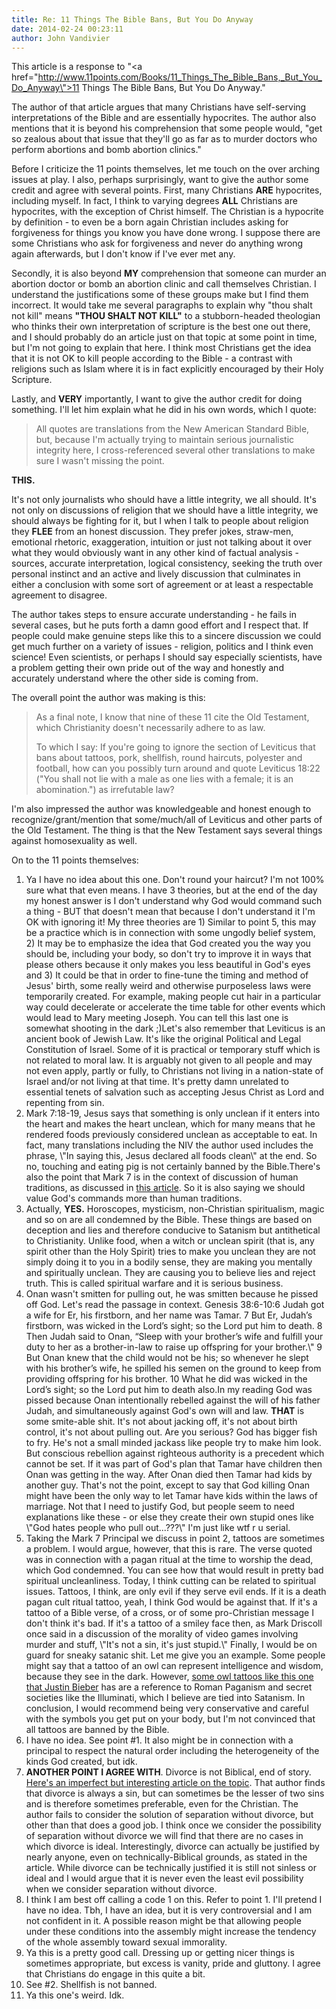 ```yaml
---
title: Re: 11 Things The Bible Bans, But You Do Anyway
date: 2014-02-24 00:23:11
author: John Vandivier
---
```




This article is a response to \"<a href=\"http://www.11points.com/Books/11_Things_The_Bible_Bans,_But_You_Do_Anyway\">11 Things The Bible Bans, But You Do Anyway</a>.\"

The author of that article argues that many Christians have self-serving interpretations of the Bible and are essentially hypocrites. The author also mentions that it is beyond his comprehension that some people would, \"get so zealous about that issue that they'll go as far as to murder doctors who perform abortions and bomb abortion clinics.\"

Before I criticize the 11 points themselves, let me touch on the over arching issues at play. I also, perhaps surprisingly, want to give the author some credit and agree with several points. First, many Christians <strong>ARE</strong> hypocrites, including myself. In fact, I think to varying degrees <strong>ALL</strong> Christians are hypocrites, with the exception of Christ himself. The Christian is a hypocrite by definition - to even be a born again Christian includes asking for forgiveness for things you know you have done wrong. I suppose there are some Christians who ask for forgiveness and never do anything wrong again afterwards, but I don't know if I've ever met any.

Secondly, it is also beyond <strong>MY</strong> comprehension that someone can murder an abortion doctor or bomb an abortion clinic and call themselves Christian. I understand the justifications some of these groups make but I find them incorrect. It would take me several paragraphs to explain why \"thou shalt not kill\" means <strong>\"THOU SHALT NOT KILL\"</strong> to a stubborn-headed theologian who thinks their own interpretation of scripture is the best one out there, and I should probably do an article just on that topic at some point in time, but I'm not going to explain that here. I think most Christians get the idea that it is not OK to kill people according to the Bible - a contrast with religions such as Islam where it is in fact explicitly encouraged by their Holy Scripture.

Lastly, and <strong>VERY</strong> importantly, I want to give the author credit for doing something. I'll let him explain what he did in his own words, which I quote:
<blockquote>All quotes are translations from the New American Standard Bible, but, because I'm actually trying to maintain serious journalistic integrity here, I cross-referenced several other translations to make sure I wasn't missing the point.</blockquote>
<strong style=\"line-height: 1.5em;\">THIS.</strong>

It's not only journalists who should have a little integrity, we all should. It's not only on discussions of religion that we should have a little integrity, we should always be fighting for it, but I when I talk to people about religion they <strong>FLEE</strong> from an honest discussion. They prefer jokes, straw-men, emotional rhetoric, exaggeration, intuition or just not talking about it over what they would obviously want in any other kind of factual analysis - sources, accurate interpretation, logical consistency, seeking the truth over personal instinct and an active and lively discussion that culminates in either a conclusion with some sort of agreement or at least a respectable agreement to disagree.

The author takes steps to ensure accurate understanding - he fails in several cases, but he puts forth a damn good effort and I respect that. If people could make genuine steps like this to a sincere discussion we could get much further on a variety of issues - religion, politics and I think even science! Even scientists, or perhaps I should say especially scientists, have a problem getting their own pride out of the way and honestly and accurately understand where the other side is coming from.

The overall point the author was making is this:
<blockquote>As a final note, I know that nine of these 11 cite the Old Testament, which Christianity doesn't necessarily adhere to as law.

To which I say: If you're going to ignore the section of Leviticus that bans about tattoos, pork, shellfish, round haircuts, polyester and football, how can you possibly turn around and quote Leviticus 18:22 (\"You shall not lie with a male as one lies with a female; it is an abomination.\") as irrefutable law?</blockquote>
I'm also impressed the author was knowledgeable and honest enough to recognize/grant/mention that some/much/all of Leviticus and other parts of the Old Testament. The thing is that the New Testament says several things against homosexuality as well.

On to the 11 points themselves:
<ol>
	<li>Ya I have no idea about this one. Don't round your haircut? I'm not 100% sure what that even means. I have 3 theories, but at the end of the day my honest answer is I don't understand why God would command such a thing - BUT that doesn't mean that because I don't understand it I'm OK with ignoring it! My three theories are 1) Similar to point 5, this may be a practice which is in connection with some ungodly belief system, 2) It may be to emphasize the idea that God created you the way you should be, including your body, so don't try to improve it in ways that please others because it only makes you less beautiful in God's eyes and 3) It could be that in order to fine-tune the timing and method of Jesus' birth, some really weird and otherwise purposeless laws were temporarily created. For example, making people cut hair in a particular way could decelerate or accelerate the time table for other events which would lead to Mary meeting Joseph. You can tell this last one is somewhat shooting in the dark ;)Let's also remember that Leviticus is an ancient book of Jewish Law. It's like the original Political and Legal Constitution of Israel. Some of it is practical or temporary stuff which is not related to moral law. It is arguably not given to all people and may not even apply, partly or fully, to Christians not living in a nation-state of Israel and/or not living at that time. It's pretty damn unrelated to essential tenets of salvation such as accepting Jesus Christ as Lord and repenting from sin.</li>
	<li>Mark 7:18-19, Jesus says that something is only unclean if it enters into the heart and makes the heart unclean, which for many means that he rendered foods previously considered unclean as acceptable to eat. In fact, many translations including the NIV the author used includes the phrase, \"In saying this, Jesus declared all foods clean\" at the end. So no, touching and eating pig is not certainly banned by the Bible.There's also the point that Mark 7 is in the context of discussion of human traditions, as discussed in <a href=\"http://jesusisajew.org/Short/MK7V19.php\">this article</a>. So it is also saying we should value God's commands more than human traditions.</li>
	<li>Actually, <strong>YES.</strong> Horoscopes, mysticism, non-Christian spiritualism, magic and so on are all condemned by the Bible. These things are based on deception and lies and therefore conducive to Satanism but antithetical to Christianity. Unlike food, when a witch or unclean spirit (that is, any spirit other than the Holy Spirit) tries to make you unclean they are not simply doing it to you in a bodily sense, they are making you mentally and spiritually unclean. They are causing you to believe lies and reject truth. This is called spiritual warfare and it is serious business.</li>
	<li>Onan wasn't smitten for pulling out, he was smitten because he pissed off God. Let's read the passage in context. Genesis 38:6-10:6 Judah got a wife for Er, his firstborn, and her name was Tamar.
7 But Er, Judah’s firstborn, was wicked in the Lord’s sight; so the Lord put him to death.
8 Then Judah said to Onan, “Sleep with your brother’s wife and fulfill your duty to her as a brother-in-law to raise up offspring for your brother.\"
9 But Onan knew that the child would not be his; so whenever he slept with his brother’s wife, he spilled his semen on the ground to keep from providing offspring for his brother.
10 What he did was wicked in the Lord’s sight; so the Lord put him to death also.In my reading God was pissed because Onan intentionally rebelled against the will of his father Judah, and simultaneously against God's own will and law. <strong>THAT</strong> is some smite-able shit. It's not about jacking off, it's not about birth control, it's not about pulling out. Are you serious? God has bigger fish to fry. He's not a small minded jackass like people try to make him look. But conscious rebellion against righteous authority is a precedent which cannot be set. If it was part of God's plan that Tamar have children then Onan was getting in the way. After Onan died then Tamar had kids by another guy. That's not the point, except to say that God killing Onan might have been the only way to let Tamar have kids within the laws of marriage. Not that I need to justify God, but people seem to need explanations like these - or else they create their own stupid ones like \"God hates people who pull out...???\" I'm just like wtf r u serial.</li>
	<li>Taking the Mark 7 Principal we discuss in point 2, tattoos are sometimes a problem. I would argue, however, that this is rare. The verse quoted was in connection with a pagan ritual at the time to worship the dead, which God condemned. You can see how that would result in pretty bad spiritual uncleanliness. Today, I think cutting can be related to spiritual issues. Tattoos, I think, are only evil if they serve evil ends. If it is a death pagan cult ritual tattoo, yeah, I think God would be against that. If it's a tattoo of a Bible verse, of a cross, or of some pro-Christian message I don't think it's bad. If it's a tattoo of a smiley face then, as Mark Driscoll once said in a discussion of the morality of video games involving murder and stuff, \"It's not a sin, it's just stupid.\" Finally, I would be on guard for sneaky satanic shit. Let me give you an example. Some people might say that a tattoo of an owl can represent intelligence and wisdom, because they see in the dark. However, <a href=\"http://www.youtube.com/watch?v=-6eos6eKCRc\">some owl tattoos like this one that Justin Bieber</a> has are a reference to Roman Paganism and secret societies like the Illuminati, which I believe are tied into Satanism. In conclusion, I would recommend being very conservative and careful with the symbols you get put on your body, but I'm not convinced that all tattoos are banned by the Bible.</li>
	<li>I have no idea. See point #1. It also might be in connection with a principal to respect the natural order including the heterogeneity of the kinds God created, but idk.</li>
	<li><strong>ANOTHER POINT I AGREE WITH</strong>. Divorce is not Biblical, end of story. <a href=\"http://www.reclaimingthemind.org/blog/2007/11/is-divorce-ever-biblical/\">Here's an imperfect but interesting article on the topic</a>. That author finds that divorce is always a sin, but can sometimes be the lesser of two sins and is therefore sometimes preferable, even for the Christian. The author fails to consider the solution of separation without divorce, but other than that does a good job. I think once we consider the possibility of separation without divorce we will find that there are no cases in which divorce is ideal. Interestingly, divorce can actually be justified by nearly anyone, even on technically-Biblical grounds, as stated in the article. While divorce can be technically justified it is still not sinless or ideal and I would argue that it is never even the least evil possibility when we consider separation without divorce.</li>
	<li>I think I am best off calling a code 1 on this. Refer to point 1. I'll pretend I have no idea. Tbh, I have an idea, but it is very controversial and I am not confident in it. A possible reason might be that allowing people under these conditions into the assembly might increase the tendency of the whole assembly toward sexual immorality.</li>
	<li>Ya this is a pretty good call. Dressing up or getting nicer things is sometimes appropriate, but excess is vanity, pride and gluttony. I agree that Christians do engage in this quite a bit.</li>
	<li>See #2. Shellfish is not banned.</li>
	<li>Ya this one's weird. Idk.</li>
</ol>
&nbsp;